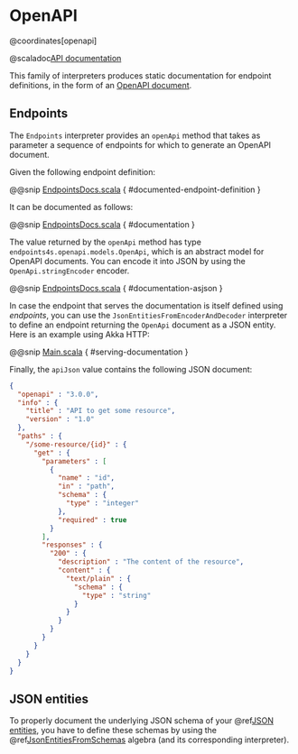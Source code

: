 # OpenAPI

@coordinates[openapi]

@scaladoc[API documentation](endpoints4s.openapi.index)

This family of interpreters produces static documentation for endpoint definitions,
in the form of an [OpenAPI document](https://www.openapis.org/).

## Endpoints

The `Endpoints` interpreter provides an `openApi` method
that takes as parameter a sequence of endpoints for which
to generate an OpenAPI document.

Given the following endpoint definition:

@@snip [EndpointsDocs.scala](/algebras/algebra/src/test/scala/endpoints4s/algebra/EndpointsDocs.scala) { #documented-endpoint-definition }

It can be documented as follows:

@@snip [EndpointsDocs.scala](/openapi/openapi/src/test/scala/endpoints4s/openapi/EndpointsDocs.scala) { #documentation }

The value returned by the `openApi` method has type `endpoints4s.openapi.models.OpenApi`,
which is an abstract model for OpenAPI documents. You can encode it into JSON by using the
`OpenApi.stringEncoder` encoder. 

@@snip [EndpointsDocs.scala](/openapi/openapi/src/test/scala/endpoints4s/openapi/EndpointsDocs.scala) { #documentation-asjson }

In case the endpoint that serves the documentation is itself defined using _endpoints_,
you can use the `JsonEntitiesFromEncoderAndDecoder` interpreter to define an endpoint
returning the `OpenApi` document as a JSON entity. Here is an example using Akka
HTTP:

@@snip [Main.scala](/documentation/examples/quickstart/server/src/main/scala/quickstart/Main.scala) { #serving-documentation }

Finally, the `apiJson` value contains the following JSON document:

~~~ json
{
  "openapi" : "3.0.0",
  "info" : {
    "title" : "API to get some resource",
    "version" : "1.0"
  },
  "paths" : {
    "/some-resource/{id}" : {
      "get" : {
        "parameters" : [
          {
            "name" : "id",
            "in" : "path",
            "schema" : {
              "type" : "integer"
            },
            "required" : true
          }
        ],
        "responses" : {
          "200" : {
            "description" : "The content of the resource",
            "content" : {
              "text/plain" : {
                "schema" : {
                  "type" : "string"
                }
              }
            }
          }
        }
      }
    }
  }
}
~~~

## JSON entities

To properly document the underlying JSON schema of your @ref[JSON entities](../algebras/json-entities.md),
you have to define these schemas by using the
@ref[JsonEntitiesFromSchemas](../algebras/json-entities.md#jsonentitiesfromschemas)
algebra (and its corresponding interpreter).
